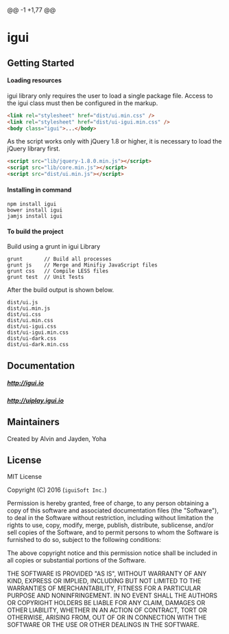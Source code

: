 @@ -1 +1,77 @@
# igui
## Getting Started

#### Loading resources
igui library only requires the user to load a single package file.
Access to the igui class must then be configured in the markup.
```html
<link rel="stylesheet" href="dist/ui.min.css" />
<link rel="stylesheet" href="dist/ui-igui.min.css" />
<body class="igui">...</body>
```

As the script works only with jQuery 1.8 or higher, it is necessary to load the jQuery library first.
```html
<script src="lib/jquery-1.8.0.min.js"></script>
<script src="lib/core.min.js"></script>
<script src="dist/ui.min.js"></script>
```

#### Installing in command
```
npm install igui
bower install igui
jamjs install igui
```

#### To build the project
Build using a grunt in igui Library
```
grunt       // Build all processes
grunt js    // Merge and Minifiy JavaScript files
grunt css   // Compile LESS files
grunt test  // Unit Tests
```
After the build output is shown below.
```
dist/ui.js
dist/ui.min.js
dist/ui.css
dist/ui.min.css
dist/ui-igui.css
dist/ui-igui.min.css
dist/ui-dark.css
dist/ui-dark.min.css
```

## Documentation

##### http://igui.io
##### http://uiplay.igui.io

## Maintainers

Created by Alvin and Jayden, Yoha

## License

MIT License 

Copyright (C) 2016 (```iguiSoft Inc.```)

Permission is hereby granted, free of charge, to any person obtaining a copy
of this software and associated documentation files (the "Software"), to deal
in the Software without restriction, including without limitation the rights
to use, copy, modify, merge, publish, distribute, sublicense, and/or sell
copies of the Software, and to permit persons to whom the Software is
furnished to do so, subject to the following conditions:

The above copyright notice and this permission notice shall be included in
all copies or substantial portions of the Software.

THE SOFTWARE IS PROVIDED "AS IS", WITHOUT WARRANTY OF ANY KIND, EXPRESS OR
IMPLIED, INCLUDING BUT NOT LIMITED TO THE WARRANTIES OF MERCHANTABILITY,
FITNESS FOR A PARTICULAR PURPOSE AND NONINFRINGEMENT. IN NO EVENT SHALL THE
AUTHORS OR COPYRIGHT HOLDERS BE LIABLE FOR ANY CLAIM, DAMAGES OR OTHER
LIABILITY, WHETHER IN AN ACTION OF CONTRACT, TORT OR OTHERWISE, ARISING FROM,
OUT OF OR IN CONNECTION WITH THE SOFTWARE OR THE USE OR OTHER DEALINGS IN
THE SOFTWARE.
